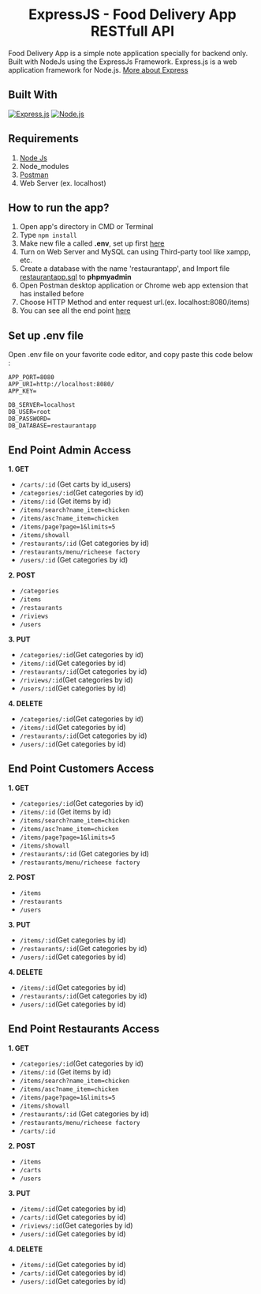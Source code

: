<h1 align="center">ExpressJS - Food Delivery App RESTfull API</h1>



Food Delivery App is a simple note application specially for backend only. Built with NodeJs using the ExpressJs Framework.
Express.js is a web application framework for Node.js. [More about Express](https://en.wikipedia.org/wiki/Express.js)
## Built With
[![Express.js](https://img.shields.io/badge/Express.js-4.x-orange.svg?style=rounded-square)](https://expressjs.com/en/starter/installing.html)
[![Node.js](https://img.shields.io/badge/Node.js-v.10.16-green.svg?style=rounded-square)](https://nodejs.org/)

## Requirements
1. <a href="https://nodejs.org/en/download/">Node Js</a>
2. Node_modules
3. <a href="https://www.getpostman.com/">Postman</a>
4. Web Server (ex. localhost)

## How to run the app?
1. Open app's directory in CMD or Terminal
2. Type `npm install`
3. Make new file a called **.env**, set up first [here](#set-up-env-file)
4. Turn on Web Server and MySQL can using Third-party tool like xampp, etc.
5. Create a database with the name 'restaurantapp', and Import file [restaurantapp.sql](restaurantapp.sql) to **phpmyadmin**
6. Open Postman desktop application or Chrome web app extension that has installed before
7. Choose HTTP Method and enter request url.(ex. localhost:8080/items)
8. You can see all the end point [here](#end-point)

## Set up .env file
Open .env file on your favorite code editor, and copy paste this code below :
```
APP_PORT=8080
APP_URI=http://localhost:8080/
APP_KEY=

DB_SERVER=localhost
DB_USER=root
DB_PASSWORD=
DB_DATABASE=restaurantapp
```

## End Point Admin Access
**1. GET**
* `/carts/:id` (Get carts by id_users)
* `/categories/:id`(Get categories by id)
* `/items/:id` (Get items by id)
* `/items/search?name_item=chicken` 
* `/items/asc?name_item=chicken`
* `/items/page?page=1&limits=5`
* `/items/showall`
* `/restaurants/:id` (Get categories by id)
* `/restaurants/menu/richeese factory`
* `/users/:id` (Get categories by id)

**2. POST**
* `/categories`
* `/items`
* `/restaurants`
* `/riviews`
* `/users`

**3. PUT**
* `/categories/:id`(Get categories by id)
* `/items/:id`(Get categories by id)
* `/restaurants/:id`(Get categories by id)
* `/riviews/:id`(Get categories by id)
* `/users/:id`(Get categories by id)

**4. DELETE**
* `/categories/:id`(Get categories by id)
* `/items/:id`(Get categories by id)
* `/restaurants/:id`(Get categories by id)
* `/users/:id`(Get categories by id)



## End Point Customers Access
**1. GET**
* `/categories/:id`(Get categories by id)
* `/items/:id` (Get items by id)
* `/items/search?name_item=chicken` 
* `/items/asc?name_item=chicken`
* `/items/page?page=1&limits=5`
* `/items/showall`
* `/restaurants/:id` (Get categories by id)
* `/restaurants/menu/richeese factory`

**2. POST**
* `/items`
* `/restaurants`
* `/users`

**3. PUT**
* `/items/:id`(Get categories by id)
* `/restaurants/:id`(Get categories by id)
* `/users/:id`(Get categories by id)

**4. DELETE**
* `/items/:id`(Get categories by id)
* `/restaurants/:id`(Get categories by id)
* `/users/:id`(Get categories by id)

## End Point Restaurants Access
**1. GET**
* `/categories/:id`(Get categories by id)
* `/items/:id` (Get items by id)
* `/items/search?name_item=chicken` 
* `/items/asc?name_item=chicken`
* `/items/page?page=1&limits=5`
* `/items/showall`
* `/restaurants/:id` (Get categories by id)
* `/restaurants/menu/richeese factory`
* `/carts/:id`

**2. POST**
* `/items`
* `/carts`
* `/users`

**3. PUT**
* `/items/:id`(Get categories by id)
* `/carts/:id`(Get categories by id)
* `/riviews/:id`(Get categories by id)
* `/users/:id`(Get categories by id)

**4. DELETE**
* `/items/:id`(Get categories by id)
* `/carts/:id`(Get categories by id)
* `/users/:id`(Get categories by id)

